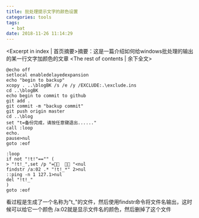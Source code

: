 ```yaml
---
title: 批处理提示文字的颜色设置
categories: tools
tags:
  - bat
date: 2018-11-26 11:14:29
---
```

<Excerpt in index | 首页摘要>摘要：这是一篇介绍如何给windows批处理的输出的某一行文字加颜色的文章<!-- more -->
<The rest of contents | 余下全文>

```
@echo off
setlocal enabledelayedexpansion
echo "begin to backup"
xcopy . ..\blogBK /s /e /y /EXCLUDE:.\exclude.ins
cd ..\blogBK
echo begin to commit to github
git add .
git commit -m "backup commit"
git push origin master
cd ..\blog
set "t=备份完成，请按任意键退出......"
call :loop
echo.
pause>nul
goto :eof

:loop
if not "!t!"=="" (
> "!t!_",set /p "=   "<nul
findstr /a:02 .* "!t!_*" 2>nul
::ping -n 1 127.1>nul
del "!t!_"
)
goto :eof
```

看过程是生成了一个名称为"t_"的文件，然后使用findstr命令将文件名输出，这时候可以给它一个颜色 /a:02就是显示文件名的颜色，然后删掉了这个文件